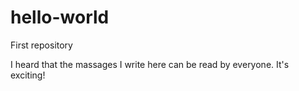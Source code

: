 # hello-world
First repository

I heard that the massages I write here can be read by everyone.
It's exciting!
